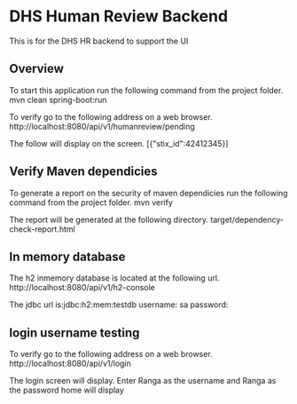 # DHS Human Review Backend

This is for the DHS HR backend to support the UI 

## Overview
To start this application run the following command from the project folder.
mvn clean spring-boot:run

To verify go to the following address on a web browser.
http://localhost:8080/api/v1/humanreview/pending 

The follow will display on the screen.
[{"stix_id":42412345}]

## Verify Maven dependicies
To generate a report on the security of maven dependicies run the following command from the project folder.
mvn verify

The report will be generated at the following directory.
target/dependency-check-report.html

## In memory database
The h2 inmemory database is located at the following url.
http://localhost:8080/api/v1/h2-console

The jdbc url is:jdbc:h2:mem:testdb
username: sa
password: <blank>

## login username testing
To verify go to the following address on a web browser.
http://localhost:8080/api/v1/login

The login screen will display.
Enter Ranga as the username and Ranga as the password
home will display
 